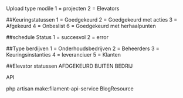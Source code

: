 Upload type modile
1 = projecten
2 = Elevators

##Keuringstatussen
1 = Goedgekeurd
2 = Goedgekeurd met acties
3 = Afgekeurd
4 = Onbeslist 
6 = Goedgekeurd met herhaalpunten


##schedule
Status
1 = succesvol
2 = error

##Type berdijven
1 = Onderhoudsbedrijven
2 = Beheerders
3 = Keuringsinstanties
4 = leveranciuer
5 = Klanten


##Elevator statussen 
AFDGEKEURD 
BUITEN BEDRIJ


API

php artisan make:filament-api-service BlogResource